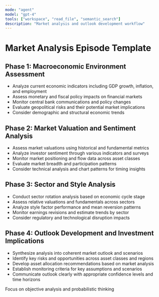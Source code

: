 ```yaml
---
mode: "agent"
model: "gpt-4"
tools: ["workspace", "read_file", "semantic_search"]
description: "Market analysis and outlook development workflow"
---
```


# Market Analysis Episode Template

## Phase 1: Macroeconomic Environment Assessment
- Analyze current economic indicators including GDP growth, inflation, and employment
- Assess monetary and fiscal policy impacts on financial markets
- Monitor central bank communications and policy changes
- Evaluate geopolitical risks and their potential market implications
- Consider demographic and structural economic trends

## Phase 2: Market Valuation and Sentiment Analysis
- Assess market valuations using historical and fundamental metrics
- Analyze investor sentiment through various indicators and surveys
- Monitor market positioning and flow data across asset classes
- Evaluate market breadth and participation patterns
- Consider technical analysis and chart patterns for timing insights

## Phase 3: Sector and Style Analysis
- Conduct sector rotation analysis based on economic cycle stage
- Assess relative valuations and fundamentals across sectors
- Analyze style factor performance and mean reversion patterns
- Monitor earnings revisions and estimate trends by sector
- Consider regulatory and technological disruption impacts

## Phase 4: Outlook Development and Investment Implications
- Synthesize analysis into coherent market outlook and scenarios
- Identify key risks and opportunities across asset classes and regions
- Develop asset allocation recommendations based on market analysis
- Establish monitoring criteria for key assumptions and scenarios
- Communicate outlook clearly with appropriate confidence levels and time horizons

Focus on objective analysis and probabilistic thinking
